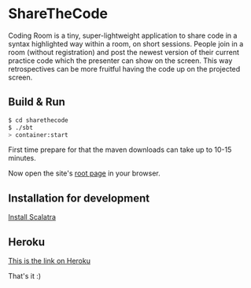 # ShareTheCode #

Coding Room is a tiny, super-lightweight application to share code in a syntax highlighted way within a room, on short sessions. 
People join in a room (without registration) and post the newest version of their current practice code which the presenter can show on the screen. This way retrospectives can be more fruitful having the code up on the projected screen. 

## Build & Run ##

```sh
$ cd sharethecode
$ ./sbt
> container:start
```
First time prepare for that the maven downloads can take up to 10-15 minutes.

Now open the site's [root page](http://localhost:8080/) in your browser.

## Installation for development ##

[Install Scalatra](http://www.scalatra.org/getting-started/installation.html)

## Heroku 

[This is the link on Heroku](http://sharethecode.herokuapp.com/)

That's it :) 

